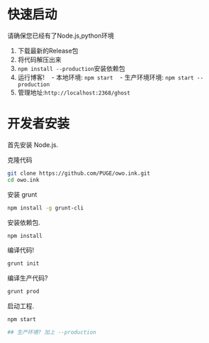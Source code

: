 # 快速启动

请确保您已经有了Node.js,python环境

1. 下载最新的Release包
1. 将代码解压出来
1. `npm install --production`安装依赖包
1. 运行博客!
    - 本地环境: `npm start`
    - 生产环境环境: `npm start --production`
1. 管理地址:`http://localhost:2368/ghost` 

<a name="getting-started"></a>
# 开发者安装

首先安装 Node.js.

克隆代码

```bash
git clone https://github.com/PUGE/owo.ink.git
cd owo.ink
```

安装 grunt

```bash
npm install -g grunt-cli
```

安装依赖包.

```bash
npm install
```

编译代码!

```bash
grunt init
```

编译生产代码?

```bash
grunt prod
```

启动工程.

```bash
npm start

## 生产环境? 加上 --production
```
